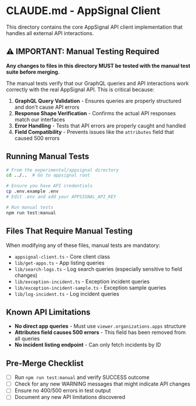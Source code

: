 # CLAUDE.md - AppSignal Client

This directory contains the core AppSignal API client implementation that handles all external API interactions.

## ⚠️ IMPORTANT: Manual Testing Required

**Any changes to files in this directory MUST be tested with the manual test suite before merging.**

The manual tests verify that our GraphQL queries and API interactions work correctly with the real AppSignal API. This is critical because:

1. **GraphQL Query Validation** - Ensures queries are properly structured and don't cause API errors
2. **Response Shape Verification** - Confirms the actual API responses match our interfaces
3. **Error Handling** - Tests that API errors are properly caught and handled
4. **Field Compatibility** - Prevents issues like the `attributes` field that caused 500 errors

## Running Manual Tests

```bash
# From the experimental/appsignal directory
cd ../..  # Go to appsignal root

# Ensure you have API credentials
cp .env.example .env
# Edit .env and add your APPSIGNAL_API_KEY

# Run manual tests
npm run test:manual
```

## Files That Require Manual Testing

When modifying any of these files, manual tests are mandatory:

- `appsignal-client.ts` - Core client class
- `lib/get-apps.ts` - App listing queries
- `lib/search-logs.ts` - Log search queries (especially sensitive to field changes)
- `lib/exception-incident.ts` - Exception incident queries
- `lib/exception-incident-sample.ts` - Exception sample queries
- `lib/log-incident.ts` - Log incident queries

## Known API Limitations

- **No direct app queries** - Must use `viewer.organizations.apps` structure
- **Attributes field causes 500 errors** - This field has been removed from all queries
- **No incident listing endpoint** - Can only fetch incidents by ID

## Pre-Merge Checklist

- [ ] Run `npm run test:manual` and verify SUCCESS outcome
- [ ] Check for any new WARNING messages that might indicate API changes
- [ ] Ensure no 400/500 errors in test output
- [ ] Document any new API limitations discovered
